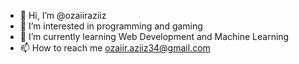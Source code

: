 - 👋 Hi, I’m @ozaiiraziiz
- 👀 I’m interested in programming and gaming
- 🌱 I’m currently learning Web Development and Machine Learning
- 📫 How to reach me ozaiir.aziiz34@gmail.com

<!---
ozaiiraziiz/ozaiiraziiz is a ✨ special ✨ repository because its `README.md` (this file) appears on your GitHub profile.
You can click the Preview link to take a look at your changes.
--->
